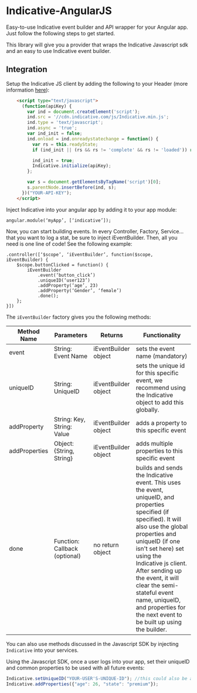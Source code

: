 Indicative-AngularJS
====================

Easy-to-use Indicative event builder and API wrapper for your Angular app.  Just follow the following steps to get started.  

This library will give you a provider that wraps the Indicative Javascript sdk and an easy to use Indicative event builder. 

Integration
-----------

Setup the Indicative JS client by adding the following to your Header (more information [here](http://support.indicative.com/main-documentation/#post-205)):
```html
    <script type="text/javascript">
      (function(apiKey) {
        var ind = document.createElement('script');
        ind.src = '//cdn.indicative.com/js/Indicative.min.js';
        ind.type = 'text/javascript';
        ind.async = 'true';
        var ind_init = false;
        ind.onload = ind.onreadystatechange = function() {
          var rs = this.readyState;
          if (ind_init || (rs && rs != 'complete' && rs != 'loaded')) return;

          ind_init = true;
          Indicative.initialize(apiKey);
        };

        var s = document.getElementsByTagName('script')[0];
        s.parentNode.insertBefore(ind, s);
      })("YOUR-API-KEY");
    </script>
```



Inject Indicative into your angular app by adding it to your app module:

	angular.module(‘myApp’, [‘indicative’]);



Now, you can start building events. In every Controller, Factory, Service… that you want to log a stat, be sure to inject iEventBuilder. Then, all you need is one line of code!  See the following example:

	.controller([‘$scope’, ‘iEventBuilder’, function($scope, iEventBuilder) {
		$scope.buttonClicked = function() {
			iEventBuilder
				.event(‘button_click’)
				.uniqueID(‘user123’)
				.addProperty(‘age’, 23)
				.addProperty(‘Gender’, ‘female’)
				.done();	
		};
	}])


The `iEventBuilder` factory gives you the following methods:

| Method Name   | Parameters                    | Returns              | Functionality                                                                                                                                                                                                                                                                                                                                                                           |
|---------------|-------------------------------|----------------------|-----------------------------------------------------------------------------------------------------------------------------------------------------------------------------------------------------------------------------------------------------------------------------------------------------------------------------------------------------------------------------------------|
| event         | String: Event Name            | iEventBuilder object | sets the event name (mandatory)                                                                                                                                                                                                                                                                                                                                                         |
| uniqueID      | String: UniqueID              | iEventBuilder object | sets the unique id for this specific event, we recommend using the Indicative object to add this globally.                                                                                                                                                                                                                                                                              |
| addProperty   | String: Key, String: Value    | iEventBuilder object | adds a property to this specific event                                                                                                                                                                                                                                                                                                                                                  |
| addProperties | Object: {String, String}      | iEventBuilder object | adds multiple properties to this specific event                                                                                                                                                                                                                                                                                                                                         |
| done          | Function: Callback (optional) | no return object     | builds and sends the Indicative event.  This uses the event, uniqueID, and properties specified (if specified).  It will also use the global properties and uniqueID (if one isn't set here) set using the Indicative js client.  After sending up the event, it will clear the semi-stateful event name, uniqueID, and properties for the next event to be built up using the builder. |


You can also use methods discussed in the Javascript SDK by injecting `Indicative` into your services.  

Using the Javascript SDK, once a user logs into your app, set their uniqueID and common properties to be used with all future events:
```javascript
Indicative.setUniqueID("YOUR-USER'S-UNIQUE-ID"); //this could also be an email
Indicative.addProperties({"age": 26, "state": "premium"});
```

